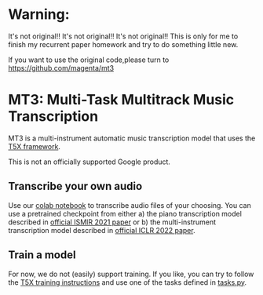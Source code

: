 # Warning:
It's not original!!
It's not original!!
It's not original!!
This is only for me to finish my recurrent paper homework and try to do something little  new.

If you want to use the original code,please turn to  https://github.com/magenta/mt3

# MT3: Multi-Task Multitrack Music Transcription

MT3 is a multi-instrument automatic music transcription model that uses the [T5X framework](https://github.com/google-research/t5x).

This is not an officially supported Google product.

## Transcribe your own audio

Use our [colab notebook](https://colab.research.google.com/github/magenta/mt3/blob/main/mt3/colab/music_transcription_with_transformers.ipynb) to
transcribe audio files of your choosing.  You can use a pretrained checkpoint from
either a) the piano transcription model described in [official ISMIR 2021 paper](https://archives.ismir.net/ismir2021/paper/000030.pdf)
or b) the multi-instrument transcription model described in
[official ICLR 2022 paper](https://openreview.net/pdf?id=iMSjopcOn0p).


## Train a model

For now, we do not (easily) support training.  If you like, you can try to
follow the [T5X training instructions](https://github.com/google-research/t5x#training)
and use one of the tasks defined in [tasks.py](mt3/tasks.py).
